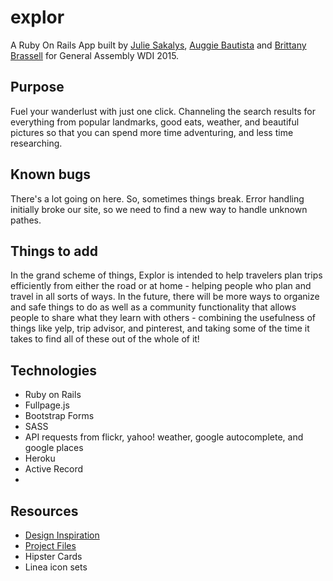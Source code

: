 <h1>explor</h1>

<p>A Ruby On Rails App built by <a href="https://github.com/jsakalys">Julie Sakalys</a>, <a href="https://github.com/abautist">Auggie Bautista</a> and <a href="https://github.com/BrittanyIRL">Brittany Brassell</a> for General Assembly WDI 2015. </p>

<h2>Purpose</h2>
<p>Fuel your wanderlust with just one click. Channeling the search results for everything from popular landmarks, good eats, weather, and beautiful pictures so that you can spend more time adventuring, and less time researching.</p>

<h2>Known bugs</h2>
<p>There's a lot going on here. So, sometimes things break. Error handling initially broke our site, so we need to find a new way to handle unknown pathes.</p>

<h2>Things to add</h2>
<p>In the grand scheme of things, Explor is intended to help travelers plan trips efficiently from either the road or at home - helping people who plan and travel in all sorts of ways. In the future, there will be more ways to organize and safe things to do as well as a community functionality that allows people to share what they learn with others - combining the usefulness of things like yelp, trip advisor, and pinterest, and taking some of the time it takes to find all of these out of the whole of it!</p>

<h2>Technologies</h2> <ul> <li>Ruby on Rails</li> <li>Fullpage.js</li><li>Bootstrap Forms</li> <li>SASS</li> <li>API requests from flickr, yahoo! weather, google autocomplete, and google places</li> <li>Heroku</li> <li>Active Record</li> <li></li></ul>

<h2>Resources</h2>
<ul>
<li><a href="https://dribbble.com/shots/1081917-WhereTO-App/attachments/134531">Design Inspiration</a></li>
<li><a href="https://www.dropbox.com/sh/asqclynmtk9n0b8/AADM0JSMxNl5bCkAyXAsXMrga?dl=0">Project Files</a></li>
<li>Hipster Cards</li>
<li>Linea icon sets</li>
</ul>
